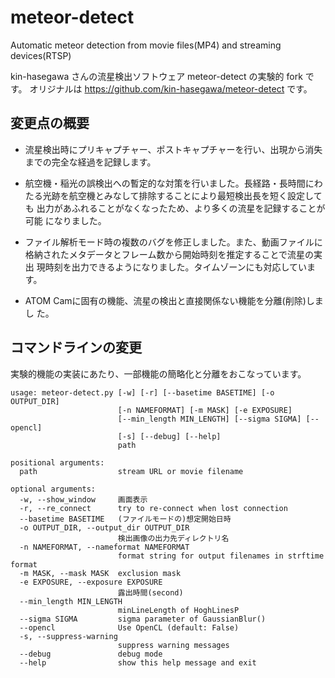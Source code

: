 # meteor-detect

Automatic meteor detection from movie files(MP4) and streaming devices(RTSP)

kin-hasegawa さんの流星検出ソフトウェア meteor-detect の実験的 fork です。
オリジナルは https://github.com/kin-hasegawa/meteor-detect です。


## 変更点の概要

* 流星検出時にプリキャプチャー、ポストキャプチャーを行い、出現から消失
までの完全な経過を記録します。

* 航空機・稲光の誤検出への暫定的な対策を行いました。長経路・長時間にわ
たる光跡を航空機とみなして排除することにより最短検出長を短く設定しても
出力があふれることがなくなったため、より多くの流星を記録することが可能
になりました。

* ファイル解析モード時の複数のバグを修正しました。また、動画ファイルに
格納されたメタデータとフレーム数から開始時刻を推定することで流星の実出
現時刻を出力できるようになりました。タイムゾーンにも対応しています。

* ATOM Camに固有の機能、流星の検出と直接関係ない機能を分離(削除)しまし
た。


## コマンドラインの変更

実験的機能の実装にあたり、一部機能の簡略化と分離をおこなっています。

```
usage: meteor-detect.py [-w] [-r] [--basetime BASETIME] [-o OUTPUT_DIR]
                        [-n NAMEFORMAT] [-m MASK] [-e EXPOSURE]
                        [--min_length MIN_LENGTH] [--sigma SIGMA] [--opencl]
                        [-s] [--debug] [--help]
                        path

positional arguments:
  path                  stream URL or movie filename

optional arguments:
  -w, --show_window     画面表示
  -r, --re_connect      try to re-connect when lost connection
  --basetime BASETIME   (ファイルモードの)想定開始日時
  -o OUTPUT_DIR, --output_dir OUTPUT_DIR
                        検出画像の出力先ディレクトリ名
  -n NAMEFORMAT, --nameformat NAMEFORMAT
                        format string for output filenames in strftime format
  -m MASK, --mask MASK  exclusion mask
  -e EXPOSURE, --exposure EXPOSURE
                        露出時間(second)
  --min_length MIN_LENGTH
                        minLineLength of HoghLinesP
  --sigma SIGMA         sigma parameter of GaussianBlur()
  --opencl              Use OpenCL (default: False)
  -s, --suppress-warning
                        suppress warning messages
  --debug               debug mode
  --help                show this help message and exit
```
